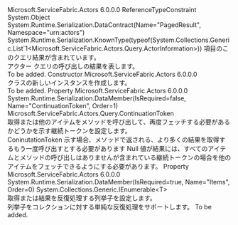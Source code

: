 <Type Name="PagedResult&lt;T&gt;" FullName="Microsoft.ServiceFabric.Actors.Query.PagedResult&lt;T&gt;">
  <TypeSignature Language="C#" Value="public sealed class PagedResult&lt;T&gt; where T : class" />
  <TypeSignature Language="ILAsm" Value=".class public auto ansi sealed beforefieldinit PagedResult`1&lt;class T&gt; extends System.Object" />
  <TypeSignature Language="DocId" Value="T:Microsoft.ServiceFabric.Actors.Query.PagedResult`1" />
  <TypeSignature Language="VB.NET" Value="Public NotInheritable Class PagedResult(Of T)" />
  <TypeSignature Language="F#" Value="type PagedResult&lt;'T (requires 'T : null)&gt; = class" />
  <AssemblyInfo>
    <AssemblyName>Microsoft.ServiceFabric.Actors</AssemblyName>
    <AssemblyVersion>6.0.0.0</AssemblyVersion>
  </AssemblyInfo>
  <TypeParameters>
    <TypeParameter Name="T">
      <Constraints>
        <ParameterAttribute>ReferenceTypeConstraint</ParameterAttribute>
      </Constraints>
    </TypeParameter>
  </TypeParameters>
  <Base>
    <BaseTypeName>System.Object</BaseTypeName>
  </Base>
  <Interfaces />
  <Attributes>
    <Attribute>
      <AttributeName>System.Runtime.Serialization.DataContract(Name="PagedResult", Namespace="urn:actors")</AttributeName>
    </Attribute>
    <Attribute>
      <AttributeName>System.Runtime.Serialization.KnownType(typeof(System.Collections.Generic.List`1&lt;Microsoft.ServiceFabric.Actors.Query.ActorInformation&gt;))</AttributeName>
    </Attribute>
  </Attributes>
  <Docs>
    <typeparam name="T">
      <see cref="T:System.Type" />項目のこのクエリ結果が含まれています。</typeparam>
    <summary>
            アクター クエリの呼び出しの結果を表します。
            </summary>
    <remarks>To be added.</remarks>
  </Docs>
  <Members>
    <Member MemberName=".ctor">
      <MemberSignature Language="C#" Value="public PagedResult ();" />
      <MemberSignature Language="ILAsm" Value=".method public hidebysig specialname rtspecialname instance void .ctor() cil managed" />
      <MemberSignature Language="DocId" Value="M:Microsoft.ServiceFabric.Actors.Query.PagedResult`1.#ctor" />
      <MemberSignature Language="VB.NET" Value="Public Sub New ()" />
      <MemberType>Constructor</MemberType>
      <AssemblyInfo>
        <AssemblyName>Microsoft.ServiceFabric.Actors</AssemblyName>
        <AssemblyVersion>6.0.0.0</AssemblyVersion>
      </AssemblyInfo>
      <Parameters />
      <Docs>
        <summary>
            <see cref="T:Microsoft.ServiceFabric.Actors.Query.PagedResult`1" /> クラスの新しいインスタンスを作成します。
            </summary>
        <remarks>To be added.</remarks>
      </Docs>
    </Member>
    <Member MemberName="ContinuationToken">
      <MemberSignature Language="C#" Value="public Microsoft.ServiceFabric.Actors.Query.ContinuationToken ContinuationToken { get; set; }" />
      <MemberSignature Language="ILAsm" Value=".property instance class Microsoft.ServiceFabric.Actors.Query.ContinuationToken ContinuationToken" />
      <MemberSignature Language="DocId" Value="P:Microsoft.ServiceFabric.Actors.Query.PagedResult`1.ContinuationToken" />
      <MemberSignature Language="VB.NET" Value="Public Property ContinuationToken As ContinuationToken" />
      <MemberSignature Language="F#" Value="member this.ContinuationToken : Microsoft.ServiceFabric.Actors.Query.ContinuationToken with get, set" Usage="Microsoft.ServiceFabric.Actors.Query.PagedResult&lt;'T (requires 'T : null)&gt;.ContinuationToken" />
      <MemberType>Property</MemberType>
      <AssemblyInfo>
        <AssemblyName>Microsoft.ServiceFabric.Actors</AssemblyName>
        <AssemblyVersion>6.0.0.0</AssemblyVersion>
      </AssemblyInfo>
      <Attributes>
        <Attribute>
          <AttributeName>System.Runtime.Serialization.DataMember(IsRequired=false, Name="ContinuationToken", Order=1)</AttributeName>
        </Attribute>
      </Attributes>
      <ReturnValue>
        <ReturnType>Microsoft.ServiceFabric.Actors.Query.ContinuationToken</ReturnType>
      </ReturnValue>
      <Docs>
        <summary>
            取得または他のアイテムをメソッドを呼び出して、再度フェッチする必要があるかどうかを示す継続トークンを設定します。
            </summary>
        <value>ConinutationToken 示す場合、メソッドで返される、<see cref="T:Microsoft.ServiceFabric.Actors.Query.PagedResult`1" />より多くの結果を取得するもう一度呼び出すとする必要があります </value>
        <remarks>Null 値が結果には、すべてのアイテムとメソッドの呼び出しはありませんが含まれている継続トークンの場合を他のアイテムをフェッチできるようにする必要があります。</remarks>
      </Docs>
    </Member>
    <Member MemberName="Items">
      <MemberSignature Language="C#" Value="public System.Collections.Generic.IEnumerable&lt;T&gt; Items { get; set; }" />
      <MemberSignature Language="ILAsm" Value=".property instance class System.Collections.Generic.IEnumerable`1&lt;!T&gt; Items" />
      <MemberSignature Language="DocId" Value="P:Microsoft.ServiceFabric.Actors.Query.PagedResult`1.Items" />
      <MemberSignature Language="VB.NET" Value="Public Property Items As IEnumerable(Of T)" />
      <MemberSignature Language="F#" Value="member this.Items : seq&lt;'T (requires 'T : null)&gt; with get, set" Usage="Microsoft.ServiceFabric.Actors.Query.PagedResult&lt;'T (requires 'T : null)&gt;.Items" />
      <MemberType>Property</MemberType>
      <AssemblyInfo>
        <AssemblyName>Microsoft.ServiceFabric.Actors</AssemblyName>
        <AssemblyVersion>6.0.0.0</AssemblyVersion>
      </AssemblyInfo>
      <Attributes>
        <Attribute>
          <AttributeName>System.Runtime.Serialization.DataMember(IsRequired=true, Name="Items", Order=0)</AttributeName>
        </Attribute>
      </Attributes>
      <ReturnValue>
        <ReturnType>System.Collections.Generic.IEnumerable&lt;T&gt;</ReturnType>
      </ReturnValue>
      <Docs>
        <summary>
            取得または結果を反復処理する列挙子を設定します。
            </summary>
        <value>列挙子をコレクションに対する単純な反復処理をサポートします。</value>
        <remarks>To be added.</remarks>
      </Docs>
    </Member>
  </Members>
</Type>